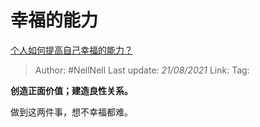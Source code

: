 # 幸福的能力
[个人如何提高自己幸福的能力？](https://www.zhihu.com/question/469722032/answer/1986814121)

> Author: #NellNell 
> Last update: *21/08/2021* 
> Link:
> Tag: 

**创造正面价值；建造良性关系。**

做到这两件事，想不幸福都难。

  

  

